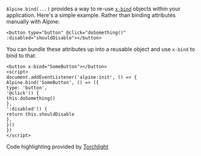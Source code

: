 `Alpine.bind(...)` provides a way to re-use [`x-bind`](https://alpinejs.dev/directives/bind#bind-directives) objects within your application.
Here's a simple example. Rather than binding attributes manually with Alpine:
```
<button type="button" @click="doSomething()" :disabled="shouldDisable"></button>
```
You can bundle these attributes up into a reusable object and use `x-bind` to bind to that:
```
<button x-bind="SomeButton"></button>
<script>
document.addEventListener('alpine:init', () => {
Alpine.bind('SomeButton', () => ({
type: 'button',
'@click'() {
this.doSomething()
},
':disabled'() {
return this.shouldDisable
},
}))
})
</script>
```
Code highlighting provided by [Torchlight](https://torchlight.dev/)